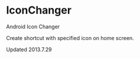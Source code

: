 IconChanger
===========

Android Icon Changer

Create shortcut with specified icon on home screen.

Updated 2013.7.29


